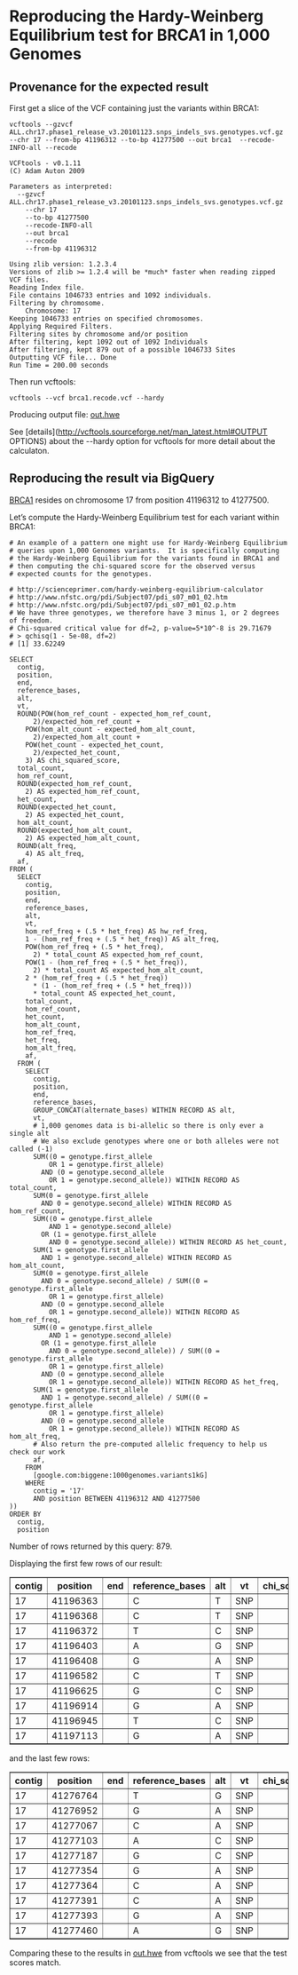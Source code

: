 <!-- R Markdown Documentation, DO NOT EDIT THE PLAIN MARKDOWN VERSION OF THIS FILE -->

<!-- Copyright 2014 Google Inc. All rights reserved. -->

<!-- Licensed under the Apache License, Version 2.0 (the "License"); -->
<!-- you may not use this file except in compliance with the License. -->
<!-- You may obtain a copy of the License at -->

<!--     http://www.apache.org/licenses/LICENSE-2.0 -->

<!-- Unless required by applicable law or agreed to in writing, software -->
<!-- distributed under the License is distributed on an "AS IS" BASIS, -->
<!-- WITHOUT WARRANTIES OR CONDITIONS OF ANY KIND, either express or implied. -->
<!-- See the License for the specific language governing permissions and -->
<!-- limitations under the License. -->

Reproducing the Hardy-Weinberg Equilibrium test for BRCA1 in 1,000 Genomes
========================================================

Provenance for the expected result
---------------------------
First get a slice of the VCF containing just the variants within BRCA1:
```
vcftools --gzvcf ALL.chr17.phase1_release_v3.20101123.snps_indels_svs.genotypes.vcf.gz --chr 17 --from-bp 41196312 --to-bp 41277500 --out brca1  --recode-INFO-all --recode

VCFtools - v0.1.11
(C) Adam Auton 2009

Parameters as interpreted:
  --gzvcf ALL.chr17.phase1_release_v3.20101123.snps_indels_svs.genotypes.vcf.gz
	--chr 17
	--to-bp 41277500
	--recode-INFO-all
	--out brca1
	--recode
	--from-bp 41196312

Using zlib version: 1.2.3.4
Versions of zlib >= 1.2.4 will be *much* faster when reading zipped VCF files.
Reading Index file.
File contains 1046733 entries and 1092 individuals.
Filtering by chromosome.
	Chromosome: 17
Keeping 1046733 entries on specified chromosomes.
Applying Required Filters.
Filtering sites by chromosome and/or position
After filtering, kept 1092 out of 1092 Individuals
After filtering, kept 879 out of a possible 1046733 Sites
Outputting VCF file... Done
Run Time = 200.00 seconds
```
Then run vcftools:
```
vcftools --vcf brca1.recode.vcf --hardy
```
Producing output file: [out.hwe](./vcfstats-output/out.hwe)

See [details](http://vcftools.sourceforge.net/man_latest.html#OUTPUT OPTIONS) about the --hardy option for vcftools for more detail about the calculaton.
 
Reproducing the result via BigQuery
------------------------------------
[BRCA1](http://www.genecards.org/cgi-bin/carddisp.pl?gene=BRCA1) resides on chromosome 17 from position 41196312 to 41277500.  




Let’s compute the Hardy-Weinberg Equilibrium test for each variant within BRCA1:

```
# An example of a pattern one might use for Hardy-Weinberg Equilibrium
# queries upon 1,000 Genomes variants.  It is specifically computing
# the Hardy-Weinberg Equilibrium for the variants found in BRCA1 and
# then computing the chi-squared score for the observed versus
# expected counts for the genotypes.

# http://scienceprimer.com/hardy-weinberg-equilibrium-calculator
# http://www.nfstc.org/pdi/Subject07/pdi_s07_m01_02.htm
# http://www.nfstc.org/pdi/Subject07/pdi_s07_m01_02.p.htm
# We have three genotypes, we therefore have 3 minus 1, or 2 degrees of freedom. 
# Chi-squared critical value for df=2, p-value=5*10^-8 is 29.71679
# > qchisq(1 - 5e-08, df=2)
# [1] 33.62249

SELECT
  contig,
  position,
  end,
  reference_bases,
  alt,
  vt,
  ROUND(POW(hom_ref_count - expected_hom_ref_count,
      2)/expected_hom_ref_count +
    POW(hom_alt_count - expected_hom_alt_count,
      2)/expected_hom_alt_count +
    POW(het_count - expected_het_count,
      2)/expected_het_count,
    3) AS chi_squared_score,
  total_count,
  hom_ref_count,
  ROUND(expected_hom_ref_count,
    2) AS expected_hom_ref_count,
  het_count,
  ROUND(expected_het_count,
    2) AS expected_het_count,
  hom_alt_count,
  ROUND(expected_hom_alt_count,
    2) AS expected_hom_alt_count,
  ROUND(alt_freq,
    4) AS alt_freq,
  af,
FROM (
  SELECT
    contig,
    position,
    end,
    reference_bases,
    alt,
    vt,
    hom_ref_freq + (.5 * het_freq) AS hw_ref_freq,
    1 - (hom_ref_freq + (.5 * het_freq)) AS alt_freq,
    POW(hom_ref_freq + (.5 * het_freq),
      2) * total_count AS expected_hom_ref_count,
    POW(1 - (hom_ref_freq + (.5 * het_freq)),
      2) * total_count AS expected_hom_alt_count,
    2 * (hom_ref_freq + (.5 * het_freq)) 
      * (1 - (hom_ref_freq + (.5 * het_freq))) 
      * total_count AS expected_het_count,
    total_count,
    hom_ref_count,
    het_count,
    hom_alt_count,
    hom_ref_freq,
    het_freq,
    hom_alt_freq,
    af,
  FROM (
    SELECT
      contig,
      position,
      end,
      reference_bases,
      GROUP_CONCAT(alternate_bases) WITHIN RECORD AS alt,
      vt,
      # 1,000 genomes data is bi-allelic so there is only ever a single alt
      # We also exclude genotypes where one or both alleles were not called (-1)
      SUM((0 = genotype.first_allele
          OR 1 = genotype.first_allele)
        AND (0 = genotype.second_allele
          OR 1 = genotype.second_allele)) WITHIN RECORD AS total_count,
      SUM(0 = genotype.first_allele
        AND 0 = genotype.second_allele) WITHIN RECORD AS hom_ref_count,
      SUM((0 = genotype.first_allele
          AND 1 = genotype.second_allele)
        OR (1 = genotype.first_allele
          AND 0 = genotype.second_allele)) WITHIN RECORD AS het_count,
      SUM(1 = genotype.first_allele
        AND 1 = genotype.second_allele) WITHIN RECORD AS hom_alt_count,
      SUM(0 = genotype.first_allele
        AND 0 = genotype.second_allele) / SUM((0 = genotype.first_allele
          OR 1 = genotype.first_allele)
        AND (0 = genotype.second_allele
          OR 1 = genotype.second_allele)) WITHIN RECORD AS hom_ref_freq,
      SUM((0 = genotype.first_allele
          AND 1 = genotype.second_allele)
        OR (1 = genotype.first_allele
          AND 0 = genotype.second_allele)) / SUM((0 = genotype.first_allele
          OR 1 = genotype.first_allele)
        AND (0 = genotype.second_allele
          OR 1 = genotype.second_allele)) WITHIN RECORD AS het_freq,
      SUM(1 = genotype.first_allele
        AND 1 = genotype.second_allele) / SUM((0 = genotype.first_allele
          OR 1 = genotype.first_allele)
        AND (0 = genotype.second_allele
          OR 1 = genotype.second_allele)) WITHIN RECORD AS hom_alt_freq,
      # Also return the pre-computed allelic frequency to help us check our work
      af,
    FROM
      [google.com:biggene:1000genomes.variants1kG]
    WHERE
      contig = '17'
      AND position BETWEEN 41196312 AND 41277500
))
ORDER BY
  contig,
  position
```

Number of rows returned by this query: 879.

Displaying the first few rows of our result:
<!-- html table generated in R 3.0.2 by xtable 1.7-3 package -->
<!-- Tue Jun 24 15:32:49 2014 -->
<TABLE border=1>
<TR> <TH> contig </TH> <TH> position </TH> <TH> end </TH> <TH> reference_bases </TH> <TH> alt </TH> <TH> vt </TH> <TH> chi_squared_score </TH> <TH> total_count </TH> <TH> hom_ref_count </TH> <TH> expected_hom_ref_count </TH> <TH> het_count </TH> <TH> expected_het_count </TH> <TH> hom_alt_count </TH> <TH> expected_hom_alt_count </TH> <TH> alt_freq </TH> <TH> af </TH>  </TR>
  <TR> <TD> 17 </TD> <TD align="right"> 41196363 </TD> <TD align="right">  </TD> <TD> C </TD> <TD> T </TD> <TD> SNP </TD> <TD align="right"> 34.47 </TD> <TD align="right"> 1092 </TD> <TD align="right"> 1082 </TD> <TD align="right"> 1081.03 </TD> <TD align="right">   9 </TD> <TD align="right"> 10.94 </TD> <TD align="right">   1 </TD> <TD align="right"> 0.03 </TD> <TD align="right"> 0.01 </TD> <TD align="right"> 0.01 </TD> </TR>
  <TR> <TD> 17 </TD> <TD align="right"> 41196368 </TD> <TD align="right">  </TD> <TD> C </TD> <TD> T </TD> <TD> SNP </TD> <TD align="right"> 0.00 </TD> <TD align="right"> 1092 </TD> <TD align="right"> 1091 </TD> <TD align="right"> 1091.00 </TD> <TD align="right">   1 </TD> <TD align="right"> 1.00 </TD> <TD align="right">   0 </TD> <TD align="right"> 0.00 </TD> <TD align="right"> 0.00 </TD> <TD align="right"> 0.00 </TD> </TR>
  <TR> <TD> 17 </TD> <TD align="right"> 41196372 </TD> <TD align="right">  </TD> <TD> T </TD> <TD> C </TD> <TD> SNP </TD> <TD align="right"> 0.00 </TD> <TD align="right"> 1092 </TD> <TD align="right"> 1091 </TD> <TD align="right"> 1091.00 </TD> <TD align="right">   1 </TD> <TD align="right"> 1.00 </TD> <TD align="right">   0 </TD> <TD align="right"> 0.00 </TD> <TD align="right"> 0.00 </TD> <TD align="right"> 0.00 </TD> </TR>
  <TR> <TD> 17 </TD> <TD align="right"> 41196403 </TD> <TD align="right">  </TD> <TD> A </TD> <TD> G </TD> <TD> SNP </TD> <TD align="right"> 0.00 </TD> <TD align="right"> 1092 </TD> <TD align="right"> 1091 </TD> <TD align="right"> 1091.00 </TD> <TD align="right">   1 </TD> <TD align="right"> 1.00 </TD> <TD align="right">   0 </TD> <TD align="right"> 0.00 </TD> <TD align="right"> 0.00 </TD> <TD align="right"> 0.00 </TD> </TR>
  <TR> <TD> 17 </TD> <TD align="right"> 41196408 </TD> <TD align="right">  </TD> <TD> G </TD> <TD> A </TD> <TD> SNP </TD> <TD align="right"> 2.78 </TD> <TD align="right"> 1092 </TD> <TD align="right"> 529 </TD> <TD align="right"> 517.17 </TD> <TD align="right"> 445 </TD> <TD align="right"> 468.66 </TD> <TD align="right"> 118 </TD> <TD align="right"> 106.17 </TD> <TD align="right"> 0.31 </TD> <TD align="right"> 0.31 </TD> </TR>
  <TR> <TD> 17 </TD> <TD align="right"> 41196582 </TD> <TD align="right">  </TD> <TD> C </TD> <TD> T </TD> <TD> SNP </TD> <TD align="right"> 0.03 </TD> <TD align="right"> 1092 </TD> <TD align="right"> 1081 </TD> <TD align="right"> 1081.03 </TD> <TD align="right">  11 </TD> <TD align="right"> 10.94 </TD> <TD align="right">   0 </TD> <TD align="right"> 0.03 </TD> <TD align="right"> 0.01 </TD> <TD align="right"> 0.01 </TD> </TR>
  <TR> <TD> 17 </TD> <TD align="right"> 41196625 </TD> <TD align="right">  </TD> <TD> G </TD> <TD> C </TD> <TD> SNP </TD> <TD align="right"> 0.00 </TD> <TD align="right"> 1092 </TD> <TD align="right"> 1091 </TD> <TD align="right"> 1091.00 </TD> <TD align="right">   1 </TD> <TD align="right"> 1.00 </TD> <TD align="right">   0 </TD> <TD align="right"> 0.00 </TD> <TD align="right"> 0.00 </TD> <TD align="right"> 0.00 </TD> </TR>
  <TR> <TD> 17 </TD> <TD align="right"> 41196914 </TD> <TD align="right">  </TD> <TD> G </TD> <TD> A </TD> <TD> SNP </TD> <TD align="right"> 0.05 </TD> <TD align="right"> 1092 </TD> <TD align="right"> 1077 </TD> <TD align="right"> 1077.05 </TD> <TD align="right">  15 </TD> <TD align="right"> 14.90 </TD> <TD align="right">   0 </TD> <TD align="right"> 0.05 </TD> <TD align="right"> 0.01 </TD> <TD align="right"> 0.01 </TD> </TR>
  <TR> <TD> 17 </TD> <TD align="right"> 41196945 </TD> <TD align="right">  </TD> <TD> T </TD> <TD> C </TD> <TD> SNP </TD> <TD align="right"> 0.01 </TD> <TD align="right"> 1092 </TD> <TD align="right"> 1086 </TD> <TD align="right"> 1086.01 </TD> <TD align="right">   6 </TD> <TD align="right"> 5.98 </TD> <TD align="right">   0 </TD> <TD align="right"> 0.01 </TD> <TD align="right"> 0.00 </TD> <TD align="right"> 0.00 </TD> </TR>
  <TR> <TD> 17 </TD> <TD align="right"> 41197113 </TD> <TD align="right">  </TD> <TD> G </TD> <TD> A </TD> <TD> SNP </TD> <TD align="right"> 0.00 </TD> <TD align="right"> 1092 </TD> <TD align="right"> 1091 </TD> <TD align="right"> 1091.00 </TD> <TD align="right">   1 </TD> <TD align="right"> 1.00 </TD> <TD align="right">   0 </TD> <TD align="right"> 0.00 </TD> <TD align="right"> 0.00 </TD> <TD align="right"> 0.00 </TD> </TR>
   </TABLE>

and the last few rows:
<!-- html table generated in R 3.0.2 by xtable 1.7-3 package -->
<!-- Tue Jun 24 15:32:49 2014 -->
<TABLE border=1>
<TR> <TH> contig </TH> <TH> position </TH> <TH> end </TH> <TH> reference_bases </TH> <TH> alt </TH> <TH> vt </TH> <TH> chi_squared_score </TH> <TH> total_count </TH> <TH> hom_ref_count </TH> <TH> expected_hom_ref_count </TH> <TH> het_count </TH> <TH> expected_het_count </TH> <TH> hom_alt_count </TH> <TH> expected_hom_alt_count </TH> <TH> alt_freq </TH> <TH> af </TH>  </TR>
  <TR> <TD> 17 </TD> <TD align="right"> 41276764 </TD> <TD align="right">  </TD> <TD> T </TD> <TD> G </TD> <TD> SNP </TD> <TD align="right"> 0.00 </TD> <TD align="right"> 1092 </TD> <TD align="right"> 1091 </TD> <TD align="right"> 1091.00 </TD> <TD align="right">   1 </TD> <TD align="right"> 1.00 </TD> <TD align="right">   0 </TD> <TD align="right"> 0.00 </TD> <TD align="right"> 0.00 </TD> <TD align="right"> 0.00 </TD> </TR>
  <TR> <TD> 17 </TD> <TD align="right"> 41276952 </TD> <TD align="right">  </TD> <TD> G </TD> <TD> A </TD> <TD> SNP </TD> <TD align="right"> 0.57 </TD> <TD align="right"> 1092 </TD> <TD align="right"> 1047 </TD> <TD align="right"> 1046.48 </TD> <TD align="right">  44 </TD> <TD align="right"> 45.03 </TD> <TD align="right">   1 </TD> <TD align="right"> 0.48 </TD> <TD align="right"> 0.02 </TD> <TD align="right"> 0.02 </TD> </TR>
  <TR> <TD> 17 </TD> <TD align="right"> 41277067 </TD> <TD align="right">  </TD> <TD> C </TD> <TD> A </TD> <TD> SNP </TD> <TD align="right"> 0.00 </TD> <TD align="right"> 1092 </TD> <TD align="right"> 1091 </TD> <TD align="right"> 1091.00 </TD> <TD align="right">   1 </TD> <TD align="right"> 1.00 </TD> <TD align="right">   0 </TD> <TD align="right"> 0.00 </TD> <TD align="right"> 0.00 </TD> <TD align="right"> 0.00 </TD> </TR>
  <TR> <TD> 17 </TD> <TD align="right"> 41277103 </TD> <TD align="right">  </TD> <TD> A </TD> <TD> C </TD> <TD> SNP </TD> <TD align="right"> 0.03 </TD> <TD align="right"> 1092 </TD> <TD align="right"> 1081 </TD> <TD align="right"> 1081.03 </TD> <TD align="right">  11 </TD> <TD align="right"> 10.94 </TD> <TD align="right">   0 </TD> <TD align="right"> 0.03 </TD> <TD align="right"> 0.01 </TD> <TD align="right"> 0.01 </TD> </TR>
  <TR> <TD> 17 </TD> <TD align="right"> 41277187 </TD> <TD align="right">  </TD> <TD> G </TD> <TD> C </TD> <TD> SNP </TD> <TD align="right"> 49.85 </TD> <TD align="right"> 1092 </TD> <TD align="right"> 347 </TD> <TD align="right"> 288.72 </TD> <TD align="right"> 429 </TD> <TD align="right"> 545.56 </TD> <TD align="right"> 316 </TD> <TD align="right"> 257.72 </TD> <TD align="right"> 0.49 </TD> <TD align="right"> 0.49 </TD> </TR>
  <TR> <TD> 17 </TD> <TD align="right"> 41277354 </TD> <TD align="right">  </TD> <TD> G </TD> <TD> A </TD> <TD> SNP </TD> <TD align="right"> 0.00 </TD> <TD align="right"> 1092 </TD> <TD align="right"> 1091 </TD> <TD align="right"> 1091.00 </TD> <TD align="right">   1 </TD> <TD align="right"> 1.00 </TD> <TD align="right">   0 </TD> <TD align="right"> 0.00 </TD> <TD align="right"> 0.00 </TD> <TD align="right"> 0.00 </TD> </TR>
  <TR> <TD> 17 </TD> <TD align="right"> 41277364 </TD> <TD align="right">  </TD> <TD> C </TD> <TD> A </TD> <TD> SNP </TD> <TD align="right"> 0.00 </TD> <TD align="right"> 1092 </TD> <TD align="right"> 1091 </TD> <TD align="right"> 1091.00 </TD> <TD align="right">   1 </TD> <TD align="right"> 1.00 </TD> <TD align="right">   0 </TD> <TD align="right"> 0.00 </TD> <TD align="right"> 0.00 </TD> <TD align="right"> 0.00 </TD> </TR>
  <TR> <TD> 17 </TD> <TD align="right"> 41277391 </TD> <TD align="right">  </TD> <TD> C </TD> <TD> A </TD> <TD> SNP </TD> <TD align="right"> 0.00 </TD> <TD align="right"> 1092 </TD> <TD align="right"> 1091 </TD> <TD align="right"> 1091.00 </TD> <TD align="right">   1 </TD> <TD align="right"> 1.00 </TD> <TD align="right">   0 </TD> <TD align="right"> 0.00 </TD> <TD align="right"> 0.00 </TD> <TD align="right"> 0.00 </TD> </TR>
  <TR> <TD> 17 </TD> <TD align="right"> 41277393 </TD> <TD align="right">  </TD> <TD> G </TD> <TD> A </TD> <TD> SNP </TD> <TD align="right"> 0.01 </TD> <TD align="right"> 1092 </TD> <TD align="right"> 1087 </TD> <TD align="right"> 1087.01 </TD> <TD align="right">   5 </TD> <TD align="right"> 4.99 </TD> <TD align="right">   0 </TD> <TD align="right"> 0.01 </TD> <TD align="right"> 0.00 </TD> <TD align="right"> 0.00 </TD> </TR>
  <TR> <TD> 17 </TD> <TD align="right"> 41277460 </TD> <TD align="right">  </TD> <TD> A </TD> <TD> G </TD> <TD> SNP </TD> <TD align="right"> 0.03 </TD> <TD align="right"> 1092 </TD> <TD align="right"> 1081 </TD> <TD align="right"> 1081.03 </TD> <TD align="right">  11 </TD> <TD align="right"> 10.94 </TD> <TD align="right">   0 </TD> <TD align="right"> 0.03 </TD> <TD align="right"> 0.01 </TD> <TD align="right"> 0.01 </TD> </TR>
   </TABLE>

Comparing these to the results in [out.hwe](./vcfstats-output/out.hwe) from vcftools we see that the test scores match.

